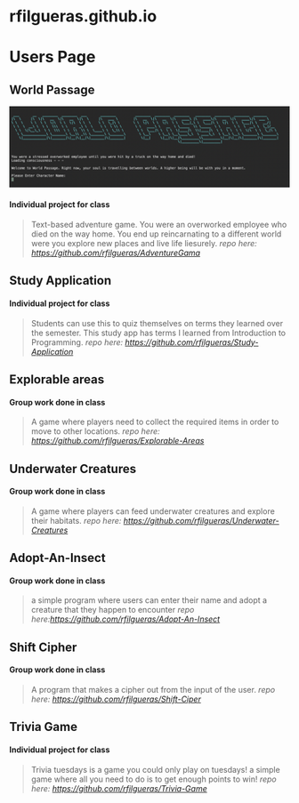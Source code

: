 # rfilgueras.github.io
# Users Page

## World Passage
![ScreenShot](/images/WorldPassage.png)
#### Individual project for class
> Text-based adventure game. You were an overworked employee who died on the way home. You end up reincarnating to a 
> different world were you explore new places and live life liesurely.
*repo here: https://github.com/rfilgueras/AdventureGama*

## Study Application
#### Individual project for class
> Students can use this to quiz themselves on terms they learned over the semester. This study app has terms I 
> learned from Introduction to Programming.
*repo here: https://github.com/rfilgueras/Study-Application*

## Explorable areas
#### Group work done in class
> A game where players need to collect the required items in order to move to other locations.
*repo here: https://github.com/rfilgueras/Explorable-Areas*

## Underwater Creatures
#### Group work done in class
> A game where players can feed underwater creatures and explore their habitats.
*repo here: https://github.com/rfilgueras/Underwater-Creatures*

## Adopt-An-Insect
#### Group work done in class
> a simple program where users can enter their name and adopt a creature that they happen to encounter
*repo here:https://github.com/rfilgueras/Adopt-An-Insect*

## Shift Cipher
#### Group work done in class
> A program that makes a cipher out from the input of the user.
*repo here: https://github.com/rfilgueras/Shift-Ciper*

## Trivia Game
#### Individual project for class
> Trivia tuesdays is a game you could only play on tuesdays! a simple game where all you need to do is to get 
> enough points to win! 
*repo here: https://github.com/rfilgueras/Trivia-Game*
